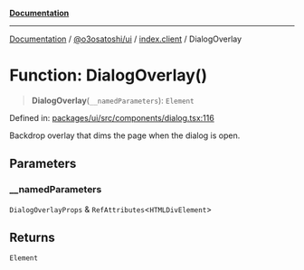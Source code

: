 [**Documentation**](../../../../README.md)

***

[Documentation](../../../../README.md) / [@o3osatoshi/ui](../../README.md) / [index.client](../README.md) / DialogOverlay

# Function: DialogOverlay()

> **DialogOverlay**(`__namedParameters`): `Element`

Defined in: [packages/ui/src/components/dialog.tsx:116](https://github.com/o3osatoshi/experiment/blob/54ab00df974a3e9f8283fbcd8c611ed1e0274132/packages/ui/src/components/dialog.tsx#L116)

Backdrop overlay that dims the page when the dialog is open.

## Parameters

### \_\_namedParameters

`DialogOverlayProps` & `RefAttributes`\<`HTMLDivElement`\>

## Returns

`Element`
